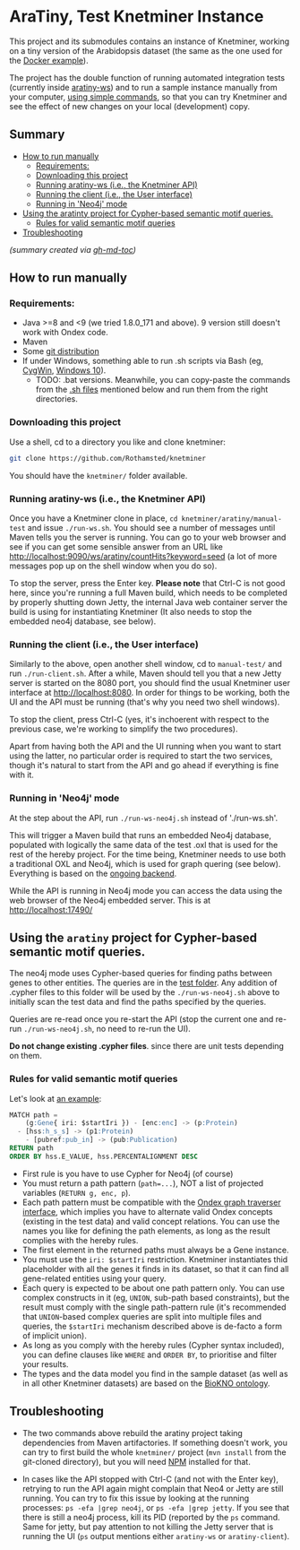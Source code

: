 # AraTiny, Test Knetminer Instance

This project and its submodules contains an instance of Knetminer, working on a tiny version of the Arabidopsis 
dataset (the same as the one used for the [Docker example](/Rothamsted/knetminer/tree/master/docker)).

The project has the double function of running automated integration tests (currently inside [aratiny-ws](aratiny-ws))
and to run a sample instance manually from your computer, [using simple commands](manual-test), so that you can try
Knetminer and see the effect of new changes on your local (development) copy.

## Summary

* [How to run manually](#how-to-run-manually)
  * [Requirements:](#requirements)
  * [Downloading this project](#downloading-this-project)
  * [Running aratiny\-ws (i\.e\., the Knetminer API)](#running-aratiny-ws-ie-the-knetminer-api)
  * [Running the client (i\.e\., the User interface)](#running-the-client-ie-the-user-interface)
  * [Running in 'Neo4j' mode](#running-in-neo4j-mode)
* [Using the aratinty project for Cypher\-based semantic motif queries\.](#using-the-aratinty-project-for-cypher-based-semantic-motif-queries)
  * [Rules for valid semantic motif queries](#rules-for-valid-semantic-motif-queries)
* [Troubleshooting](#troubleshooting)

*(summary created via [gh-md-toc](https://github.com/ekalinin/github-markdown-toc.go))*


## How to run manually


### Requirements:

  * Java >=8 and <9 (we tried 1.8.0_171 and above). 9 version still doesn't work with Ondex code.
  * Maven
  * Some [git distribution](https://git-scm.com/downloads)
  * If under Windows, something able to run .sh scripts via Bash (eg, 
  [CygWin](https://www.cygwin.com/), [Windows 10](https://itsfoss.com/install-bash-on-windows/)). 
    * TODO: .bat versions. Meanwhile, you can copy-paste the commands from the [.sh files](manual-test) mentioned below
		and run them from the right directories.


### Downloading this project

Use a shell, cd to a directory you like and clone knetminer:

```bash
git clone https://github.com/Rothamsted/knetminer
```

You should have the `knetminer/` folder available.


### Running aratiny-ws (i.e., the Knetminer API)

Once you have a Knetminer clone in place, `cd knetminer/aratiny/manual-test` and issue `./run-ws.sh`. You should see
a number of messages until Maven tells you the server is running. You can go to your web browser and see if you can get
some sensible answer from an URL like <http://localhost:9090/ws/aratiny/countHits?keyword=seed> (a lot of more messages
pop up on the shell window when you do so).

To stop the server, press the Enter key. **Please note** that Ctrl-C is not good here, since you're running a full Maven 
build, which needs to be completed by properly shutting down Jetty, the internal Java web container server the build is 
using for instantiating Knetminer (It also needs to stop the embedded neo4j database, see below).


### Running the client (i.e., the User interface)

Similarly to the above, open another shell window, cd to `manual-test/` and run `./run-client.sh`. After a while, Maven
should tell you that a new Jetty server is started on the 8080 port, you should find the usual Knetminer user
interface at <http://localhost:8080>. In order for things to be working, both the UI and the API must be running 
(that's why you need two shell windows).

To stop the client, press Ctrl-C (yes, it's inchoerent with respect to the previous case, we're working to simplify the
two procedures).

Apart from having both the API and the UI running when you want to start using the latter, no particular order is 
required to start the two services, though it's natural to start from the API and go ahead if everything is fine
with it.


### Running in 'Neo4j' mode

At the step about the API, run `./run-ws-neo4j.sh` instead of './run-ws.sh'. 

This will trigger a Maven build that runs
an embedded Neo4j database, populated with logically the same data of the test .oxl that is used for the rest of the 
hereby project. For the time being, Knetminer needs to use both a traditional OXL and Neo4j, which is used for 
graph quering (see below). Everything is based on the [ongoing backend](https://github.com/Rothamsted/knetminer-backend).


While the API is running in Neo4j mode you can access the data using the web browser of the Neo4j embedded server. This
is at <http://localhost:17490/>  


## Using the `aratiny` project for Cypher-based semantic motif queries.

The neo4j mode uses Cypher-based queries for finding paths between genes to other entities. The queries are
in the [test folder](aratiny-ws/src/test/resources/knetminer-dataset/config/neo4j). Any
addition of .cypher files to this folder will be used by the `./run-ws-neo4j.sh` above to initially scan the 
test data and find the paths specified by the queries.

Queries are re-read once you re-start the API (stop the current one and re-run `./run-ws-neo4j.sh`, no need to re-run the
UI).

**Do not change existing .cypher files**. since there are unit tests depending on them.


### Rules for valid semantic motif queries 

Let's look at [an example](aratiny-ws/src/test/resources/knetminer-dataset/config/neo4j/simple-protein-publication.cypher):

```sql
MATCH path =  
	(g:Gene{ iri: $startIri }) - [enc:enc] -> (p:Protein)
  - [hss:h_s_s] -> (p1:Protein)
	- [pubref:pub_in] -> (pub:Publication)
RETURN path
ORDER BY hss.E_VALUE, hss.PERCENTALIGNMENT DESC
```

  * First rule is you have to use Cypher for Neo4j (of course)
  * You must return a path pattern (`path=...`), NOT a list of projected variables (`RETURN g, enc, p`).
  * Each path pattern must be compatible with the [Ondex graph traverser interface](https://github.com/Rothamsted/ondex-base/blob/master/core/algorithms/src/main/java/net/sourceforge/ondex/algorithm/graphquery/AbstractGraphTraverser.java), 
  which implies you have to alternate valid Ondex concepts (existing in the test data) and valid concept relations.
  You can use the names you like for defining the path elements, as long as the result complies with the hereby rules.
  * The first element in the returned paths must always be a Gene instance.
  * You must use the `iri: $startIri` restriction. Knetminer instantiates thid placeholder with all the genes it finds in 
  its dataset, so that it can find all gene-related entities using your query.
  * Each query is expected to be about one path pattern only. You can use complex constructs in it (eg, `UNION`, sub-path
  based constraints), but the result must comply with the single path-pattern rule (it's recommended that `UNION`-based
  complex queries are split into multiple files and queries, the `$startIri` mechanism described above is de-facto a form
	of implicit union).
  * As long as you comply with the hereby rules (Cypher syntax included), you can define clauses like `WHERE` and 
`ORDER BY`, to prioritise and filter your results.
  * The types and the data model you find in the sample dataset (as well as in all other Knetminer datasets) are based
  on the [BioKNO ontology](https://github.com/Rothamsted/bioknet-onto).
  
  
## Troubleshooting
  
  * The two commands above rebuild the aratiny project taking dependencies from Maven artifactories. If something doesn't
work, you can try to first build the whole `knetminer/` project (`mvn install` from the git-cloned directory), but you
will need [NPM](https://www.npmjs.com/) installed for that.

  * In cases like the API stopped with Ctrl-C (and not with the Enter key), retrying to run the API again might complain 
that Neo4 or Jetty are still running. You can try to fix this issue by looking at the running processes: 
`ps -efa |grep neo4j`, or `ps -efa |grep jetty`. If you see that there is still a neo4j process, kill its PID (reported
by the `ps` command. Same for jetty, but pay attention to not killing the Jetty server that is running the UI 
(`ps` output mentions either `aratiny-ws` or `aratiny-client`).
